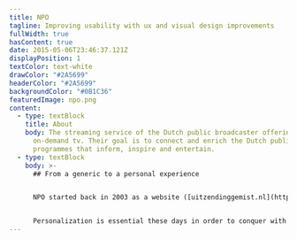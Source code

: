 ```yaml
---
title: NPO
tagline: Improving usability with ux and visual design improvements
fullWidth: true
hasContent: true
date: 2015-05-06T23:46:37.121Z
displayPosition: 1
textColor: text-white
drawColor: "#2A5699"
headerColor: "#2A5699"
backgroundColor: "#0B1C36"
featuredImage: npo.png
content:
  - type: textBlock
    title: About
    body: The streaming service of the Dutch public broadcaster offering live and
      on-demand tv. Their goal is to connect and enrich the Dutch public with
      programmes that inform, inspire and entertain.
  - type: textBlock
    body: >-
      ## From a generic to a personal experience


      NPO started back in 2003 as a website ([uitzendinggemist.nl](http://uitzendinggemist.nl)) on which live broadcasts could be replayed. The core of this product is still visible within the current platform. The lack of personalization makes it difficult to find something to watch. Episodes on tv show pages are still ordered in a lineair way, while no user starts with the last episode of a tv show.


      Personalization is essential these days in order to conquer with other streaming services. At the other hand, personalization can make it more difficult to connect and enrich the Dutch public. That's why we together with NPO transformed the platform from a generic experience to a personal experience, with control to explore all content.
---
```

